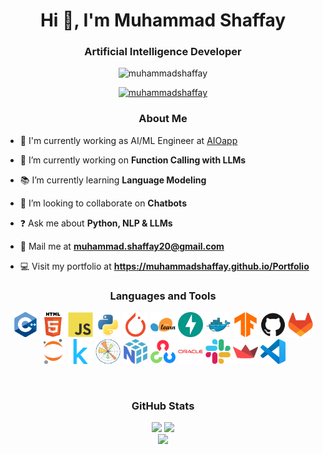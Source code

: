 <h1 align="center">Hi 👋, I'm Muhammad Shaffay</h1>
<h3 align="center">Artificial Intelligence Developer</h3>

<p align="center"> <img src="https://komarev.com/ghpvc/?username=muhammadshaffay&label=Profile%20views&color=0e75b6&style=flat" alt="muhammadshaffay" /> </p>
<p align="center"> <a href="https://github.com/ryo-ma/github-profile-trophy"><img src="https://github-profile-trophy.vercel.app/?username=muhammadshaffay" alt="muhammadshaffay" /></a> </p>

<h3 align="center">About Me</h3>

- 💼 I'm currently working as AI/ML Engineer at [AIOapp](https://www.aioapp.com/)

- 🔭 I’m currently working on **Function Calling with LLMs**

- 📚 I’m currently learning **Language Modeling**

- 💬 I’m looking to collaborate on **Chatbots**

- ❓ Ask me about **Python, NLP & LLMs**

- 📩 Mail me at **muhammad.shaffay20@gmail.com**

- 💻 Visit my portfolio at **https://muhammadshaffay.github.io/Portfolio** 

<h3 align="center">Languages and Tools</h3>
<p align="center">
        <img src="https://raw.githubusercontent.com/devicons/devicon/master/icons/cplusplus/cplusplus-original.svg" alt="cplusplus" width="40" height="40"/>
        <img src="https://raw.githubusercontent.com/devicons/devicon/master/icons/html5/html5-original-wordmark.svg" alt="html5" width="40" height="40"/>
        <img src="https://raw.githubusercontent.com/devicons/devicon/master/icons/javascript/javascript-original.svg" alt="javascript" width="40" height="40"/>
        <img src="https://raw.githubusercontent.com/devicons/devicon/master/icons/python/python-original.svg" alt="python" width="40" height="40"/>
        <img src="https://github.com/devicons/devicon/blob/master/icons/pytorch/pytorch-original.svg" alt="pytorch" width="40" height="40"/>
        <img src="https://github.com/devicons/devicon/blob/master/icons/scikitlearn/scikitlearn-original.svg" alt="scikit_learn" width="40" height="40"/>
        <img src="https://github.com/devicons/devicon/blob/master/icons/fastapi/fastapi-original.svg" alt="fastapi" width="40" height="40"/>
        <img src="https://github.com/devicons/devicon/blob/master/icons/docker/docker-original.svg" alt="docker" width="40" height="40"/>
        <img src="https://github.com/devicons/devicon/blob/master/icons/tensorflow/tensorflow-original.svg" alt="tensorflow" width="40" height="40"/>
        <img src="https://github.com/devicons/devicon/blob/master/icons/github/github-original.svg" alt="github" width="40" height="40"/>
        <img src="https://github.com/devicons/devicon/blob/master/icons/gitlab/gitlab-original.svg" alt="gitlab" width="40" height="40"/>
        <img src="https://github.com/devicons/devicon/blob/master/icons/jupyter/jupyter-original.svg" alt="jupyter" width="40" height="40"/>
        <img src="https://github.com/devicons/devicon/blob/master/icons/kaggle/kaggle-original.svg" alt="kaggle" width="40" height="40"/>
        <img src="https://github.com/devicons/devicon/blob/master/icons/matplotlib/matplotlib-original.svg" alt="matplotlib" width="40" height="40"/>
        <img src="https://github.com/devicons/devicon/blob/master/icons/numpy/numpy-original.svg" alt="numpy" width="40" height="40"/>
        <img src="https://github.com/devicons/devicon/blob/master/icons/opencv/opencv-original.svg" alt="opencv" width="40" height="40"/>
        <img src="https://github.com/devicons/devicon/blob/master/icons/oracle/oracle-original.svg" alt="oracle" width="40" height="40"/>
        <img src="https://github.com/devicons/devicon/blob/master/icons/slack/slack-original.svg" alt="slack" width="40" height="40"/>
        <img src="https://github.com/devicons/devicon/blob/master/icons/streamlit/streamlit-original.svg" alt="streamlit" width="40" height="40"/>
        <img src="https://github.com/devicons/devicon/blob/master/icons/vscode/vscode-original.svg" alt="vscode" width="40" height="40"/>
</p>

<br>
<h3 align="center">GitHub Stats</h3>
<div align="center">
  <img src="https://github-readme-stats.vercel.app/api?username=muhammadshaffay&show_icons=true"/>
  <img src="https://github-readme-stats.vercel.app/api/top-langs?username=muhammadshaffay&layout=donut"/>
</div>
<div align="center">
  <img src="https://github-readme-streak-stats.herokuapp.com/?user=muhammadshaffay"/>
</div>
